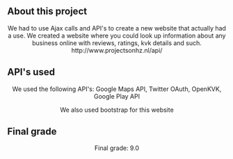 ## About this project
<p align="center">We had to use Ajax calls and API's to create a new website that actually had a use. We created a website where you could look up information about any business online with reviews, ratings, kvk details and such. http://www.projectsonhz.nl/api/</p>

## API's used
<p align="center">We used the following API's: Google Maps API, Twitter OAuth, OpenKVK, Google Play API</p>
<p align="center">We also used bootstrap for this website</p>

## Final grade
<p align="center">Final grade: 9.0</p>
